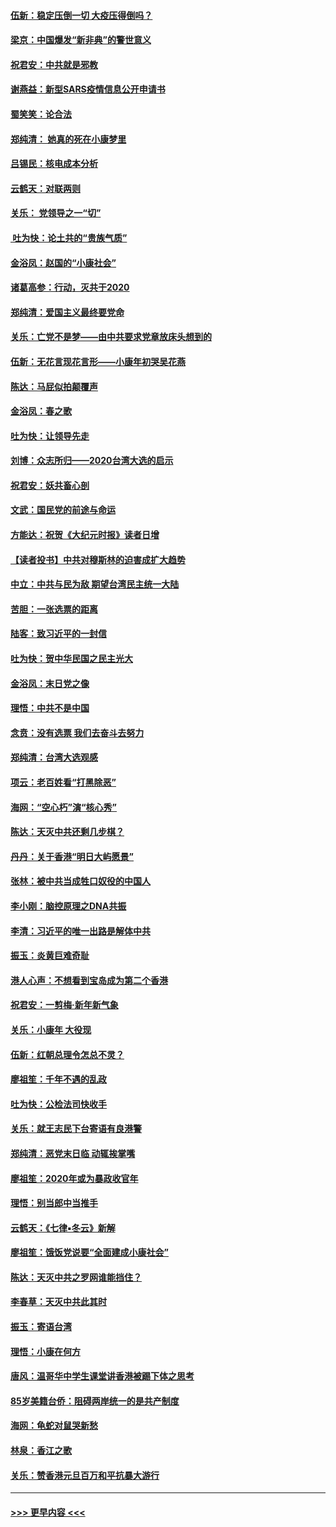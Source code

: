 #### [伍新：稳定压倒一切 大疫压得倒吗？](../pages/nsc993/n11812634.md?t=01221711) 
#### [梁京：中国爆发“新非典”的警世意义](../pages/nsc993/n11812554.md?t=01221711) 
#### [祝君安：中共就是邪教](../pages/nsc993/n11812431.md?t=01221711) 
#### [谢燕益：新型SARS疫情信息公开申请书](../pages/nsc993/n11808840.md?t=01221711) 
#### [蜀笑笑：论合法](../pages/nsc993/n11808064.md?t=01221711) 
#### [郑纯清： 她真的死在小康梦里](../pages/nsc993/n11806623.md?t=01221711) 
#### [吕锡民：核电成本分析](../pages/nsc993/n11806284.md?t=01221711) 
#### [云鹤天：对联两则](../pages/nsc993/n11805957.md?t=01221711) 
#### [关乐： 党领导之一“切”](../pages/nsc993/n11804505.md?t=01221711) 
#### [ 吐为快：论土共的“贵族气质”](../pages/nsc993/n11804490.md?t=01221711) 
#### [金浴凤：赵国的“小康社会”](../pages/nsc993/n11804452.md?t=01221711) 
#### [诸葛高参：行动，灭共于2020](../pages/nsc993/n11804120.md?t=01221711) 
#### [郑纯清：爱国主义最终要党命](../pages/nsc993/n11802197.md?t=01221711) 
#### [关乐：亡党不是梦——由中共要求党章放床头想到的](../pages/nsc993/n11802156.md?t=01221711) 
#### [伍新：无花言现花言形——小康年初哭吴花燕](../pages/nsc993/n11800044.md?t=01221711) 
#### [陈达：马屁似拍颠覆声](../pages/nsc993/n11800010.md?t=01221711) 
#### [金浴凤：春之歌](../pages/nsc993/n11797687.md?t=01221711) 
#### [吐为快：让领导先走](../pages/nsc993/n11797512.md?t=01221711) 
#### [刘博：众志所归——2020台湾大选的启示](../pages/nsc993/n11796878.md?t=01221711) 
#### [祝君安：妖共畜心剖](../pages/nsc993/n11794273.md?t=01221711) 
#### [文武：国民党的前途与命运](../pages/nsc993/n11794198.md?t=01221711) 
#### [方能达：祝贺《大纪元时报》读者日增](../pages/nsc993/n11793807.md?t=01221711) 
#### [【读者投书】中共对穆斯林的迫害成扩大趋势](../pages/nsc993/n11791371.md?t=01221711) 
#### [中立：中共与民为敌 期望台湾民主统一大陆](../pages/nsc993/n11790392.md?t=01221711) 
#### [苦胆：一张选票的距离](../pages/nsc993/n11788914.md?t=01221711) 
#### [陆客：致习近平的一封信](../pages/nsc993/n11788867.md?t=01221711) 
#### [吐为快：贺中华民国之民主光大](../pages/nsc993/n11788618.md?t=01221711) 
#### [金浴凤：末日党之像](../pages/nsc993/n11787475.md?t=01221711) 
#### [理悟：中共不是中国](../pages/nsc993/n11787463.md?t=01221711) 
#### [念贲：没有选票  我们去奋斗去努力](../pages/nsc993/n11787398.md?t=01221711) 
#### [郑纯清：台湾大选观感](../pages/nsc993/n11786210.md?t=01221711) 
#### [项云：老百姓看“打黑除恶”](../pages/nsc993/n11785398.md?t=01221711) 
#### [海网：“空心朽”演“核心秀”](../pages/nsc993/n11783874.md?t=01221711) 
#### [陈达：天灭中共还剩几步棋？](../pages/nsc993/n11783719.md?t=01221711) 
#### [丹丹：关于香港“明日大屿愿景”](../pages/nsc993/n11783273.md?t=01221711) 
#### [张林：被中共当成牲口奴役的中国人](../pages/nsc993/n11782397.md?t=01221711) 
#### [李小刚：脑控原理之DNA共振](../pages/nsc993/n11780962.md?t=01221711) 
#### [李清：习近平的唯一出路是解体中共](../pages/nsc993/n11780866.md?t=01221711) 
#### [振玉：炎黄巨难奇耻](../pages/nsc993/n11779632.md?t=01221711) 
#### [港人心声：不想看到宝岛成为第二个香港](../pages/nsc993/n11778817.md?t=01221711) 
#### [祝君安：一剪梅‧新年新气象](../pages/nsc993/n11776340.md?t=01221711) 
#### [关乐：小康年 大役现](../pages/nsc993/n11774213.md?t=01221711) 
#### [伍新：红朝总理令怎总不灵？](../pages/nsc993/n11770813.md?t=01221711) 
#### [廖祖笙：千年不遇的乱政](../pages/nsc993/n11770373.md?t=01221711) 
#### [吐为快：公检法司快收手](../pages/nsc993/n11770359.md?t=01221711) 
#### [关乐：就王志民下台寄语有良港警](../pages/nsc993/n11769903.md?t=01221711) 
#### [郑纯清：恶党末日临 动辄挨掌嘴](../pages/nsc993/n11769356.md?t=01221711) 
#### [廖祖笙：2020年或为暴政收官年](../pages/nsc993/n11768216.md?t=01221711) 
#### [理悟：别当郎中当推手](../pages/nsc993/n11768243.md?t=01221711) 
#### [云鹤天：《七律▪冬云》新解](../pages/nsc993/n11768204.md?t=01221711) 
#### [廖祖笙：饿饭党说要“全面建成小康社会”](../pages/nsc993/n11767482.md?t=01221711) 
#### [陈达：天灭中共之罗网谁能挡住？](../pages/nsc993/n11767465.md?t=01221711) 
#### [李春草：天灭中共此其时](../pages/nsc993/n11767452.md?t=01221711) 
#### [振玉：寄语台湾](../pages/nsc993/n11767432.md?t=01221711) 
#### [理悟：小康在何方](../pages/nsc993/n11767394.md?t=01221711) 
#### [唐风：温哥华中学生课堂讲香港被踢下体之思考](../pages/nsc993/n11766848.md?t=01221711) 
#### [85岁美籍台侨：阻碍两岸统一的是共产制度](../pages/nsc993/n11765043.md?t=01221711) 
#### [海网：龟蛇对鼠哭新愁](../pages/nsc993/n11764895.md?t=01221711) 
#### [林泉：香江之歌](../pages/nsc993/n11764415.md?t=01221711) 
#### [关乐：赞香港元旦百万和平抗暴大游行](../pages/nsc993/n11764382.md?t=01221711) 

----
#### [ >>> 更早内容 <<< ](../indexes/nsc993-earlier.md)
